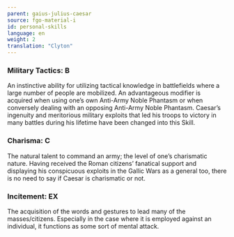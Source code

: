 ```yaml
---
parent: gaius-julius-caesar
source: fgo-material-i
id: personal-skills
language: en
weight: 2
translation: "Clyton"
---
```


### Military Tactics: B

An instinctive ability for utilizing tactical knowledge in battlefields where a large number of people are mobilized. An advantageous modifier is acquired when using one’s own Anti-Army Noble Phantasm or when conversely dealing with an opposing Anti-Army Noble Phantasm.
Caesar’s ingenuity and meritorious military exploits that led his troops to victory in many battles during his lifetime have been changed into this Skill.

### Charisma: C

The natural talent to command an army; the level of one’s charismatic nature.
Having received the Roman citizens’ fanatical support and displaying his conspicuous exploits in the Gallic Wars as a general too, there is no need to say if Caesar is charismatic or not.

### Incitement: EX

The acquisition of the words and gestures to lead many of the masses/citizens. Especially in the case where it is employed against an individual, it functions as some sort of mental attack.
